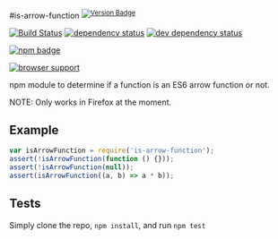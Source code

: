 #is-arrow-function <sup>[![Version Badge][2]][1]</sup>

[![Build Status][3]][4] [![dependency status][5]][6] [![dev dependency status][7]][8]

[![npm badge][11]][1]

[![browser support][9]][10]

npm module to determine if a function is an ES6 arrow function or not.

NOTE: Only works in Firefox at the moment.

## Example

```js
var isArrowFunction = require('is-arrow-function');
assert(!isArrowFunction(function () {}));
assert(!isArrowFunction(null));
assert(isArrowFunction((a, b) => a * b));
```

## Tests
Simply clone the repo, `npm install`, and run `npm test`

[1]: https://npmjs.org/package/is-arrow-function
[2]: http://vb.teelaun.ch/ljharb/node-is-arrow-function.svg
[3]: https://travis-ci.org/ljharb/node-is-arrow-function.png
[4]: https://travis-ci.org/ljharb/node-is-arrow-function
[5]: https://david-dm.org/ljharb/node-is-arrow-function.png
[6]: https://david-dm.org/ljharb/node-is-arrow-function
[7]: https://david-dm.org/ljharb/node-is-arrow-function/dev-status.png
[8]: https://david-dm.org/ljharb/node-is-arrow-function#info=devDependencies
[9]: https://ci.testling.com/ljharb/node-is-arrow-function.png
[10]: https://ci.testling.com/ljharb/node-is-arrow-function
[11]: https://nodei.co/npm/is-arrow-function.png?downloads=true&stars=true

